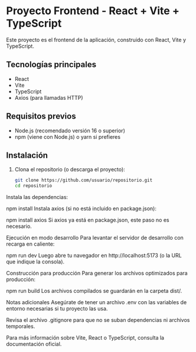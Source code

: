 # Proyecto Frontend - React + Vite + TypeScript

Este proyecto es el frontend de la aplicación, construido con React, Vite y TypeScript.

## Tecnologías principales

- React
- Vite
- TypeScript
- Axios (para llamadas HTTP)

## Requisitos previos

- Node.js (recomendado versión 16 o superior)
- npm (viene con Node.js) o yarn si prefieres

## Instalación

1. Clona el repositorio (o descarga el proyecto):

   ```bash
   git clone https://github.com/usuario/repositorio.git
   cd repositorio
Instala las dependencias:

npm install
Instala axios (si no está incluido en package.json):

npm install axios
Si axios ya está en package.json, este paso no es necesario.

Ejecución en modo desarrollo
Para levantar el servidor de desarrollo con recarga en caliente:

npm run dev
Luego abre tu navegador en http://localhost:5173 (o la URL que indique la consola).

Construcción para producción
Para generar los archivos optimizados para producción:

npm run build
Los archivos compilados se guardarán en la carpeta dist/.

Notas adicionales
Asegúrate de tener un archivo .env con las variables de entorno necesarias si tu proyecto las usa.

Revisa el archivo .gitignore para que no se suban dependencias ni archivos temporales.

Para más información sobre Vite, React o TypeScript, consulta la documentación oficial.